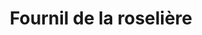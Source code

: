 ---
title: "Fournil de la roselière"
url: /sainte-opportune-la-mare/fournil-de-la-roseliere/
shop: boulangerie
---